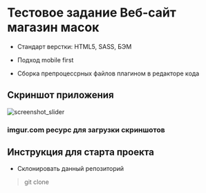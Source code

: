 # Тестовое задание Веб-сайт магазин масок



* Стандарт верстки: HTML5, SASS, БЭМ

* Подход mobile first

* Сборка препроцессрных файлов плагином в редакторе кода 


## Скриншот приложения

![screenshot_slider](https://i.imgur.com/kA9GHlG.png)
### imgur.com ресурс для загрузки скриншотов

## Инструкция для старта проекта 

* Склонировать данный репозиторий

> git clone 


